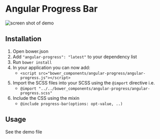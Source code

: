 # Angular Progress Bar


![screen shot of demo](https://cloud.githubusercontent.com/assets/368013/4245492/b104b798-3a39-11e4-946c-d71380c9d43b.png)


## Installation

1. Open bower.json
2. Add `"angular-progress": "latest"` to your dependency list
3. Run `bower install`
4. In your application you can now add:
   * `<script src="bower_components/angular-progress/angular-progress.js"></script>`
5. Import the SCSS files into your SCSS using the `@import` directive i.e.
   * `@import "../../bower_components/angular-progress/angular-progress.scss"`
6. Include the CSS using the mixin
   * `@include progress-bar(options: opt-value, ..)`


## Usage

See the demo file
